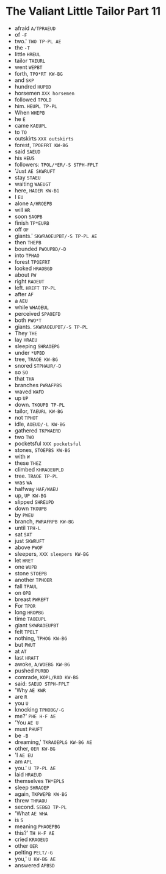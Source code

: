 # The Valiant Little Tailor Part 11

* afraid `A/TPRAEUD`
* of `-F`
* two.' `TWO TP-PL AE`
* the `-T`
* little `HREUL`
* tailor `TAEURL`
* went `WEPBT`
* forth, `TPO*RT KW-BG`
* and `SKP`
* hundred `HUPBD`
* horsemen `XXX horsemen`
* followed `TPOLD`
* him. `HEUPL TP-PL`
* When `WHEPB`
* he `E`
* came `KAEUPL`
* to `TO`
* outskirts `XXX outskirts`
* forest, `TPOEFRT KW-BG`
* said `SAEUD`
* his `HEUS`
* followers: `TPOL/*ER/-S STPH-FPLT`
* 'Just `AE SKWRUFT`
* stay `STAEU`
* waiting `WAEUGT`
* here, `HAOER KW-BG`
* I `EU`
* alone `A/HROEPB`
* will `HR`
* soon `SAOPB`
* finish `TP*EURB`
* off `OF`
* giants.' `SKWRAOEUPBT/-S TP-PL AE`
* then `THEPB`
* bounded `PWOUPBD/-D`
* into `TPHAO`
* forest `TPOEFRT`
* looked `HRAOBGD`
* about `PW`
* right `RAOEUT`
* left. `HREFT TP-PL`
* after `AF`
* a `AEU`
* while `WHAOEUL`
* perceived `SPAOEFD`
* both `PWO*T`
* giants. `SKWRAOEUPBT/-S TP-PL`
* They `THE`
* lay `HRAEU`
* sleeping `SHRAOEPG`
* under `*UPBD`
* tree, `TRAOE KW-BG`
* snored `STPHAUR/-D`
* so `SO`
* that `THA`
* branches `PWRAFPBS`
* waved `WAFD`
* up `UP`
* down. `TKOUPB TP-PL`
* tailor, `TAEURL KW-BG`
* not `TPHOT`
* idle, `AOEUD/-L KW-BG`
* gathered `TKPWAERD`
* two `TWO`
* pocketsful `XXX pocketsful`
* stones, `STOEPBS KW-BG`
* with `W`
* these `THEZ`
* climbed `KHRAOEUPLD`
* tree. `TRAOE TP-PL`
* was `WA`
* halfway `HAF/WAEU`
* up, `UP KW-BG`
* slipped `SHREUPD`
* down `TKOUPB`
* by `PWEU`
* branch, `PWRAFRPB KW-BG`
* until `TPH-L`
* sat `SAT`
* just `SKWRUFT`
* above `PWOF`
* sleepers, `XXX sleepers KW-BG`
* let `HRET`
* one `WUPB`
* stone `STOEPB`
* another `TPHOER`
* fall `TPAUL`
* on `OPB`
* breast `PWREFT`
* For `TPOR`
* long `HROPBG`
* time `TAOEUPL`
* giant `SKWRAOEUPBT`
* felt `TPELT`
* nothing, `TPHOG KW-BG`
* but `PWUT`
* at `AT`
* last `HRAFT`
* awoke, `A/WOEBG KW-BG`
* pushed `PURBD`
* comrade, `KOPL/RAD KW-BG`
* said: `SAEUD STPH-FPLT`
* 'Why `AE KWR`
* are `R`
* you `U`
* knocking `TPHOBG/-G`
* me?' `PHE H-F AE`
* 'You `AE U`
* must `PHUFT`
* be `-B`
* dreaming,' `TKRAOEPLG KW-BG AE`
* other, `OER KW-BG`
* 'I `AE EU`
* am `APL`
* you.' `U TP-PL AE`
* laid `HRAEUD`
* themselves `TH*EPLS`
* sleep `SHRAOEP`
* again, `TKPWEPB KW-BG`
* threw `THRAOU`
* second. `SEBGD TP-PL`
* 'What `AE WHA`
* is `S`
* meaning `PHAOEPBG`
* this?' `TH H-F AE`
* cried `KRAOEUD`
* other `OER`
* pelting `PELT/-G`
* you,' `U KW-BG AE`
* answered `APBSD`

